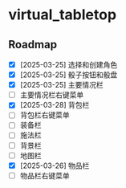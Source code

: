 # virtual_tabletop

## Roadmap

- [x] [2025-03-25] 选择和创建角色
- [x] [2025-03-25] 骰子按钮和骰盘
- [x] [2025-03-25] 主要情况栏
- [ ] 主要情况栏右键菜单
- [x] [2025-03-28] 背包栏
- [ ] 背包栏右键菜单
- [ ] 装备栏
- [ ] 施法栏
- [ ] 背景栏
- [ ] 地图栏
- [x] [2025-03-26] 物品栏
- [ ] 物品栏右键菜单